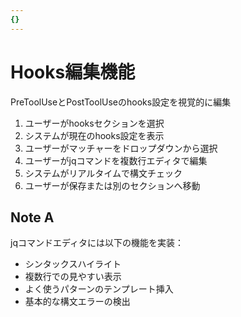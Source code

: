 ```yaml
---
{}
---
```


# Hooks編集機能

PreToolUseとPostToolUseのhooks設定を視覚的に編集

1. ユーザーがhooksセクションを選択
2. システムが現在のhooks設定を表示
3. ユーザーがマッチャーをドロップダウンから選択
4. ユーザーがjqコマンドを複数行エディタで編集
5. システムがリアルタイムで構文チェック
6. ユーザーが保存または別のセクションへ移動

## Note A

jqコマンドエディタには以下の機能を実装：
- シンタックスハイライト
- 複数行での見やすい表示
- よく使うパターンのテンプレート挿入
- 基本的な構文エラーの検出